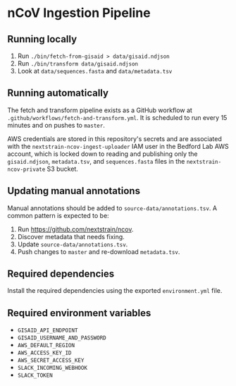 # nCoV Ingestion Pipeline

## Running locally
1. Run `./bin/fetch-from-gisaid > data/gisaid.ndjson`
2. Run `./bin/transform data/gisaid.ndjson`
3. Look at `data/sequences.fasta` and `data/metadata.tsv`

## Running automatically
The fetch and transform pipeline exists as a GitHub workflow at `.github/workflows/fetch-and-transform.yml`.
It is scheduled to run every 15 minutes and on pushes to `master`.

AWS credentials are stored in this repository's secrets and are associated with the `nextstrain-ncov-ingest-uploader` IAM user in the Bedford Lab AWS account, which is locked down to reading and publishing only the `gisaid.ndjson`, `metadata.tsv`, and `sequences.fasta` files in the `nextstrain-ncov-private` S3 bucket.

## Updating manual annotations
Manual annotations should be added to `source-data/annotations.tsv`.
A common pattern is expected to be:

 1. Run <https://github.com/nextstrain/ncov>.
 2. Discover metadata that needs fixing.
 3. Update `source-data/annotations.tsv`.
 4. Push changes to `master` and re-download `metadata.tsv`.

## Required dependencies
Install the required dependencies using the exported `environment.yml` file.

## Required environment variables
* `GISAID_API_ENDPOINT`
* `GISAID_USERNAME_AND_PASSWORD`
* `AWS_DEFAULT_REGION`
* `AWS_ACCESS_KEY_ID`
* `AWS_SECRET_ACCESS_KEY`
* `SLACK_INCOMING_WEBHOOK`
* `SLACK_TOKEN`
